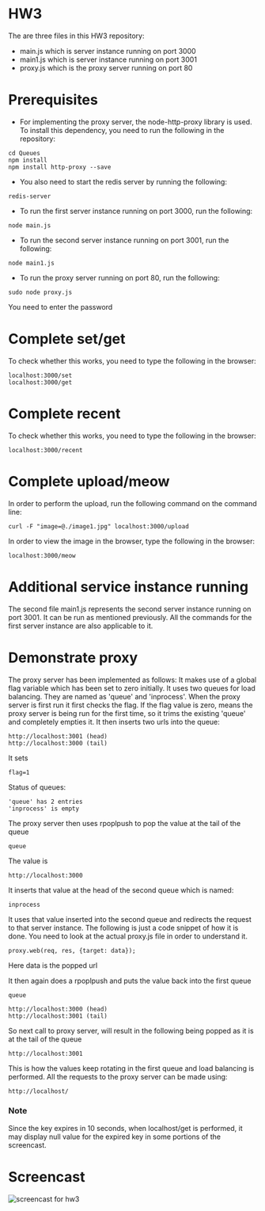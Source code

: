 # HW3
The are three files in this HW3 repository:
* main.js which is server instance running on port 3000
* main1.js which is server instance running on port 3001
* proxy.js which is the proxy server running on port 80

# Prerequisites
* For implementing the proxy server, the node-http-proxy library is used. To install this dependency, you need to run the following in the repository: 
```
cd Queues
npm install
npm install http-proxy --save
```
* You also need to start the redis server by running the following:
```
redis-server
```
* To run the first server instance running on port 3000, run the following: 
```
node main.js
```
* To run the second server instance running on port 3001, run the following:
```
node main1.js
```
* To run the proxy server running on port 80, run the following: 
```
sudo node proxy.js
```
You need to enter the password

# Complete set/get
To check whether this works, you need to type the following in the browser:
```
localhost:3000/set
localhost:3000/get
```

# Complete recent
To check whether this works, you need to type the following in the browser:
```
localhost:3000/recent
```

# Complete upload/meow
In order to perform the upload, run the following command on the command line: 
```
curl -F "image=@./image1.jpg" localhost:3000/upload
```
In order to view the image in the browser, type the following in the browser:
```
localhost:3000/meow
```

# Additional service instance running
The second file main1.js represents the second server instance running on port 3001. It can be run as mentioned previously. All the commands for the first server instance are also applicable to it.

# Demonstrate proxy

The proxy server has been implemented as follows: 
It makes use of a global flag variable which has been set to zero initially. It uses two queues for load balancing. They are named as 'queue' and 'inprocess'. When the proxy server is first run it first checks the flag. If the flag value is zero, means the proxy server is being run for the first time, so it trims the existing 'queue' and completely empties it. It then inserts two urls into the queue:
```
http://localhost:3001 (head)
http://localhost:3000 (tail)
```
It sets
```
flag=1
```

Status of queues:
```
'queue' has 2 entries
'inprocess' is empty
```

The proxy server then uses rpoplpush to pop the value at the tail of the queue 
```
queue
```
The value is 
```
http://localhost:3000
```
It inserts that value at the head of the second queue which is named:
```
inprocess
```
It uses that value inserted into the second queue and redirects the request to that server instance. The following is just a code snippet of how it is done. You need to look at the actual proxy.js file in order to understand it.
```
proxy.web(req, res, {target: data}); 
```
Here data is the popped url

It then again does a rpoplpush and puts the value back into the first queue
```
queue
```
```
http://localhost:3000 (head)
http://localhost:3001 (tail)
```
So next call to proxy server, will result in the following being popped as it is at the tail of the queue 
```
http://localhost:3001 
```
This is how the values keep rotating in the first queue and load balancing is performed. 
All the requests to the proxy server can be made using: 
```
http://localhost/
```

### Note
Since the key expires in 10 seconds, when localhost/get is performed, it may display null value for the expired key in some portions of the screencast.

# Screencast
![screencast for hw3](https://cloud.githubusercontent.com/assets/11006675/10986200/fd073ed4-83f5-11e5-9ddf-381899d447aa.gif)






